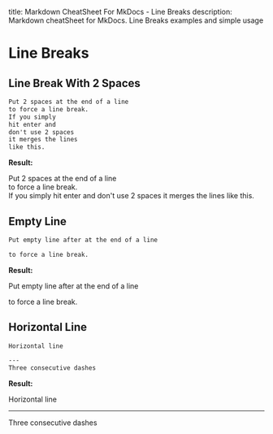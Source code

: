 title: Markdown CheatSheet For MkDocs - Line Breaks
description: Markdown cheatSheet for MkDocs. Line Breaks examples and simple usage

# Line Breaks

## Line Break With 2 Spaces

```markdown
Put 2 spaces at the end of a line  
to force a line break.  
If you simply
hit enter and
don't use 2 spaces
it merges the lines
like this.
```

__Result:__

Put 2 spaces at the end of a line  
to force a line break.  
If you simply
hit enter and
don't use 2 spaces
it merges the lines
like this.

## Empty Line

``` markdown
Put empty line after at the end of a line

to force a line break.
```

__Result:__

Put empty line after at the end of a line

to force a line break.

## Horizontal Line

```markdown
Horizontal line

---
Three consecutive dashes
```

__Result:__

Horizontal line

---
Three consecutive dashes

